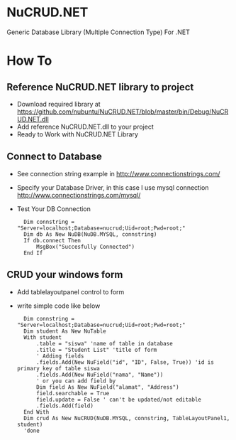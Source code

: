 NuCRUD.NET
==========

Generic Database Library (Multiple Connection Type) For .NET

# How To #

## Reference NuCRUD.NET library to project ##
- Download required library at https://github.com/nubuntu/NuCRUD.NET/blob/master/bin/Debug/NuCRUD.NET.dll
- Add reference NuCRUD.NET.dll to your project
- Ready to Work with NuCRUD.NET Library

## Connect to Database ##
- See connection string example in http://www.connectionstrings.com/
- Specify your Database Driver, in this case I use mysql connection http://www.connectionstrings.com/mysql/
- Test Your DB Connection

        Dim connstring = "Server=localhost;Database=nucrud;Uid=root;Pwd=root;"
        Dim db As New NuDB(NuDB.MYSQL, connstring)
        If db.connect Then
            MsgBox("Succesfully Connected")
        End If

## CRUD your windows form ##
- Add tablelayoutpanel control to form
- write simple code like below

        Dim connstring = "Server=localhost;Database=nucrud;Uid=root;Pwd=root;"
        Dim student As New NuTable
        With student
            .table = "siswa" 'name of table in database
            .title = "Student List" 'title of form
            ' Adding fields
            .fields.Add(New NuField("id", "ID", False, True)) 'id is primary key of table siswa
            .fields.Add(New NuField("nama", "Name"))
            ' or you can add field by
            Dim field As New NuField("alamat", "Address")
            field.searchable = True
            field.update = False ' can't be updated/not editable
            .fields.Add(field)
        End With
        Dim crud As New NuCRUD(NuDB.MYSQL, connstring, TableLayoutPanel1, student)
        'done
